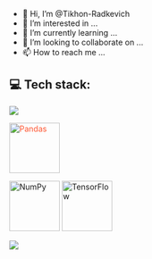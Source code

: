 - 👋 Hi, I’m @Tikhon-Radkevich
- 👀 I’m interested in ...
- 🌱 I’m currently learning ...
- 💞️ I’m looking to collaborate on ...
- 📫 How to reach me ...

## 💻 Tech stack:
<p>
  <a href="https://skillicons.dev">
    <img src="https://skillicons.dev/icons?i=python,r,cpp" />
  </a>
</p>

<font color="#FF5733"><img src="https://cdn.jsdelivr.net/gh/devicons/devicon/icons/pandas/pandas-original-wordmark.svg" alt="Pandas" width="90"/></font>
<p>
  <img src="https://cdn.jsdelivr.net/gh/devicons/devicon/icons/numpy/numpy-original-wordmark.svg" alt="NumPy" width="90"/>
  
  <img src="https://cdn.jsdelivr.net/gh/devicons/devicon/icons/tensorflow/tensorflow-original-wordmark.svg" alt="TensorFlow" width="90"/>
</p>


<p>
  <a href="https://skillicons.dev">
    <img src="https://skillicons.dev/icons?i=python,r,cpp" />
  </a>
</p>




<!---
Tikhon-Radkevich/Tikhon-Radkevich is a ✨ special ✨ repository because its `README.md` (this file) appears on your GitHub profile.
You can click the Preview link to take a look at your changes.
--->
